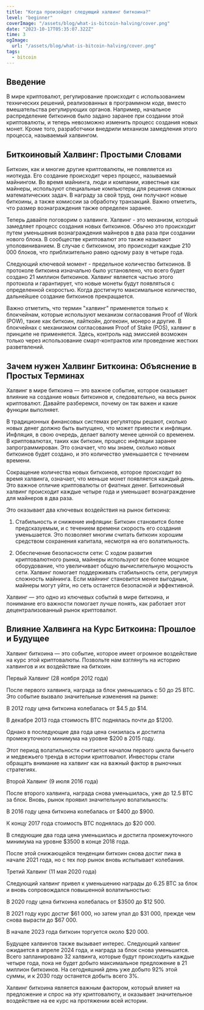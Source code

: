 ```yaml
---
title: "Когда произойдет следующий халвинг биткоина?"
level: "beginner"
coverImage: "/assets/blog/what-is-bitcoin-halving/cover.png"
date: "2023-10-17T05:35:07.322Z"
time: 3
ogImage:
  url: "/assets/blog/what-is-bitcoin-halving/cover.png"
tags:
  - bitcoin
---
```


## Введение
В мире криптовалют, регулирование происходит с использованием технических решений, реализованных в программном коде, вместо вмешательства регулирующих органов. Например, начальное распределение биткоинов было задано заранее при создании этой криптовалюты, и теперь невозможно изменить процесс создания новых монет. Кроме того, разработчики внедрили механизм замедления этого процесса, называемый халвингом.

## Биткоиновый Халвинг: Простыми Словами

Биткоин, как и многие другие криптовалюты, не появляется из ниоткуда. Его создание происходит через процесс, называемый майнингом. Во время майнинга, люди и компании, известные как майнеры, используют специальные компьютеры для решения сложных математических задач. В награду за свой труд, они получают новые биткоины, а также комиссии за обработку транзакций. Важно отметить, что размер вознаграждения также определен заранее.

Теперь давайте поговорим о халвинге. Халвинг - это механизм, который замедляет процесс создания новых биткоинов. Обычно это происходит путем уменьшения вознаграждения майнеров в два раза при создании нового блока. В сообществе криптовалют это также называют уполовиниванием. В случае с биткоином, это происходит каждые 210 000 блоков, что приблизительно равно одному разу в четыре года.

Следующий ключевой момент - предельное количество биткоинов. В протоколе биткоина изначально было установлено, что всего будет создано 21 миллион биткоинов. Халвинг является частью этого протокола и гарантирует, что новые монеты будут появляться с определенной скоростью. Когда достигнуто максимальное количество, дальнейшее создание биткоинов прекращается.

Важно отметить, что термин "халвинг" применяется только к блокчейнам, которые используют механизм согласования Proof of Work (POW), такие как биткоин, лайткойн, догекоин, монеро и другие. В блокчейнах с механизмом согласования Proof of Stake (POS), халвинг в принципе не применяется. Здесь, контроль над эмиссией возможен только через использование смарт-контрактов или проведение жестких разветвлений.

## Зачем нужен Халвинг Биткоина: Объяснение в Простых Терминах

Халвинг в мире биткоина — это важное событие, которое оказывает влияние на создание новых биткоинов и, следовательно, на весь рынок криптовалют. Давайте разберемся, почему он так важен и какие функции выполняет.

В традиционных финансовых системах регуляторы решают, сколько новых денег должно быть выпущено, что может привести к инфляции. Инфляция, в свою очередь, делает валюту менее ценной со временем. В криптовалютах, таких как биткоин, процесс инфляции заранее запрограммирован. Это означает, что мы знаем, сколько новых биткоинов будет создано, и это количество уменьшается с течением времени.

Сокращение количества новых биткоинов, которое происходит во время халвинга, означает, что меньше монет появляется каждый день. Это важное отличие криптовалюты от фиатных денег. Биткоиновый халвинг происходит каждые четыре года и уменьшает вознаграждение для майнеров в два раза.

Это оказывает два ключевых воздействия на рынок биткоина:

1. Стабильность и снижение инфляции: Биткоин становится более предсказуемым, и с течением времени скорость его создания уменьшается. Это позволяет многим считать биткоин хорошим средством сохранения капитала, несмотря на его волатильность.

2. Обеспечение безопасности сети: С ходом развития криптовалютного рынка, майнеры используют все более мощное оборудование, что увеличивает общую вычислительную мощность сети. Халвинг помогает поддерживать стабильность сети, регулируя сложность майнинга. Если майнинг становится менее выгодным, майнеры могут уйти, но сеть останется безопасной и эффективной.

Халвинг — это одно из ключевых событий в мире биткоина, и понимание его важности помогает лучше понять, как работает этот децентрализованный рынок криптовалют.

## Влияние Халвинга на Курс Биткоина: Прошлое и Будущее

Халвинг биткоина — это событие, которое имеет огромное воздействие на курс этой криптовалюты. Позвольте нам взглянуть на историю халвингов и их воздействие на биткоин.

Первый Халвинг (28 ноября 2012 года)

После первого халвинга, награда за блок уменьшилась с 50 до 25 BTC. Это событие вызвало значительные изменения на рынке:

В 2012 году цена биткоина колебалась от $4.5 до $14.

В декабре 2013 года стоимость BTC поднялась почти до $1200.

Однако в последующие два года цена снизилась и достигла промежуточного минимума на уровне $200 в 2015 году.

Этот период волатильности считается началом первого цикла бычьего и медвежьего тренда в истории криптовалют. Инвесторы стали обращать внимание на халвинг как на важный фактор в рыночных стратегиях.

Второй Халвинг (9 июля 2016 года)

После второго халвинга, награда снова уменьшилась, уже до 12.5 BTC за блок. Вновь, рынок проявил значительную волатильность:

В 2016 году цена биткоина колебалась от $400 до $900.

К концу 2017 года стоимость BTC поднялась до $20 000.

В следующие два года цена уменьшилась и достигла промежуточного минимума на уровне $3500 в конце 2018 года.

После этой снижающейся тенденции биткоин снова достиг пика в начале 2021 года, но с тех пор рынок вновь испытывает колебания.

Третий Халвинг (11 мая 2020 года)

<!-- banner_place -->

Следующий халвинг привел к уменьшению награды до 6.25 BTC за блок и вновь сопровождался повышенной волатильностью:

В 2020 году цена биткоина колебалась от $3500 до $12 500.

В 2021 году курс достиг $61 000, но затем упал до $31 000, прежде чем снова вырасти до $67 000.

В начале 2023 года биткоин торгуется около $20 000.

Будущее халвингов также вызывает интерес. Следующий халвинг ожидается в апреле 2024 года, и награда за блок снова уменьшится. Всего запланировано 32 халвинга, которые будут происходить каждые четыре года, пока не будет добыто максимальное предложение в 21 миллион биткоинов. На сегодняшний день уже добыто 92% этой суммы, и к 2030 году останется добыть всего 3%.


Халвинг биткоина является важным фактором, который влияет на предложение и спрос на эту криптовалюту, и оказывает значительное воздействие на ее курс на протяжении всей истории.
